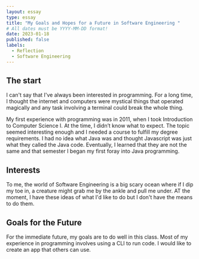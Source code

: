 ```yaml
---
layout: essay
type: essay
title: "My Goals and Hopes for a Future in Software Engineering "
# All dates must be YYYY-MM-DD format!
date: 2023-01-18
published: false
labels:
  - Reflection
  - Software Engineering
---
```


<!--Third, create a technical essay (approximately 3-4 paragraphs) that discusses your interests in software engineering and what kinds of skills and experiences you hope to develop in future.-->

## The start
I can't say that I've always been interested in programming. For a long time, I thought the internet and computers were mystical things that operated magically and any task involving a terminal could break the whole thing. 

My first experience with programming was in 2011, when I took Introduction to Computer Science I. At the time, I didn’t know what to expect. The topic seemed interesting enough and I needed a course to fulfill my degree requirements. I had no idea what Java was and thought Javascript was just what they called the Java code. Eventually, I learned that they are not the same and that semester I began my first foray into Java programming.


## Interests
 To me, the world of Software Engineering is a big scary ocean where if I dip my toe in, a creature might grab me by the ankle and pull me under. AT the moment, I have these ideas of what I'd like to do but I don't have the means to do them. 



## Goals for the Future
For the immediate future, my goals are to do well in this class. Most of my experience in programming involves using a CLI to run code. I would like to create an app that others can use.




